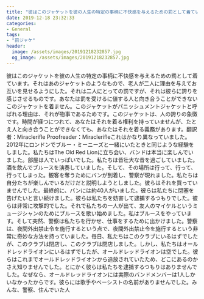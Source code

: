 ```yaml
---
title: "彼はこのジャケットを彼の人生の特定の事柄に不快感を与えるための罰として着ています。"
date: 2019-12-18 23:32:33
categories:
- General
tags:
- "罰ジャケ"
header:
  image: /assets/images/20191218232857.jpg
  og_image: /assets/images/20191218232857.jpg
---
```


彼はこのジャケットを彼の人生の特定の事柄に不快感を与えるための罰として着ています。それはあのジャケットのようなもので、老人が二人に理由を与えてお互いを見せるようにした。それは二人にとっての罰ですが、それは彼らに誇りを感じさせるものです。あなたは罰を受けるに値する人と向き合うことができないこのジャケットを着ません。このジャケットがパニッシュメントジャケットと呼ばれる理由は、それが物事であるためです。このジャケットは、人の誇りの象徴です。時間が経つにつれて、あなたはそれを着る権利を持っていませんが、たとえ人と向き合うことができなくても、あなたはそれを着る義務があります。翻訳者：Miraclerifle Proofreader：Miraclerifleこれはかなり異なっていました。 2012年にロンドンでブルー・ミーニーズと一緒にいたときと同じような経験をしました。私たちはThe Old Red Lionに立ち会い、バンドは本当に楽しんでいました。部屋は人でいっぱいでした。私たちは皆壮大な昔を過ごしていました。酒を飲んでブルースを演奏していました。そして、その場所は行って、行って、行ってしまった。観客を奪うためにバンが到着し、警察が現れました。私たちは自分たちが楽しんでいるだけだと説明しようとしました。彼らはそれを買っていませんでした。最終的に、バンには約40人がいました。彼らは私たちに閉塞を告げたいと言い続けました。彼らは私たちを妨害して逮捕するつもりでした。彼らは非常に攻撃的でした。それで私たちの一人が出て、友人のマイケルというミュージシャンのためにブルースを歌い始めました。私はブルースをやっています。そして突然、警察は私たちを行かせ、仕事をするために出かけました。警察は、夜間外出禁止令を施行するという点で、夜間外出禁止令を施行するという非常に奇妙な方法を持っていました。毎日、私たちはこのクラブにいるはずでしたが、このクラブは閉店し、このクラブは閉店しました。しかし、私たちはオールドレッドライオンにいるはずでしたが、オールドレッドライオンは空でした。彼らはこれまでオールドレッドライオンから追放されていたため、どこにあるのかさえ知りませんでした。とにかく彼らは私たちを逮捕するつもりはありませんでした。なぜなら、オールドレッドライオンには実際のバンドメンバーは1人しかいなかったからです。彼らには歌手やベーシストの名前がありませんでした。みんな、警察、住んでいた人
